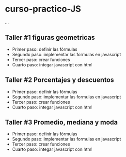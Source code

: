 # curso-practico-JS

...

## Taller #1 figuras geometricas

- Primer paso: definir las fórmulas
- Segundo paso: implementar las formulas en javascript
- Tercer paso: crear funciones
- Cuarto paso: integar javascript con html

## Taller #2 Porcentajes y descuentos

- Primer paso: definir las fórmulas
- Segundo paso: implementar las formulas en javascript
- Tercer paso: crear funciones
- Cuarto paso: integar javascript con html

## Taller #3 Promedio, mediana y moda

- Primer paso: definir las fórmulas
- Segundo paso: implementar las formulas en javascript
- Tercer paso: crear funciones
- Cuarto paso: integar javascript con html

